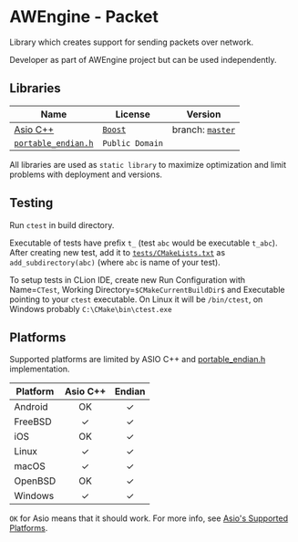 # AWEngine - Packet

Library which creates support for sending packets over network.

Developer as part of AWEngine project but can be used independently.

## Libraries

| Name | License | Version |
|------|---------|---------|
| [Asio C++](http://think-async.com/Asio/) | [`Boost`](https://www.boost.org/LICENSE_1_0.txt) | branch: [`master`](https://github.com/chriskohlhoff/asio/tree/master) |
| [`portable_endian.h`](https://gist.github.com/panzi/6856583) | `Public Domain` |  |

All libraries are used as `static library` to maximize optimization and limit problems with deployment and versions.

## Testing

Run `ctest` in build directory.

Executable of tests have prefix `t_` (test `abc` would be executable `t_abc`).
After creating new test, add it to [`tests/CMakeLists.txt`](tests/CMakeLists.txt) as `add_subdirectory(abc)` (where `abc` is name of your test).

To setup tests in CLion IDE, create new Run Configuration with Name=`CTest`, Working Directory=`$CMakeCurrentBuildDir$` and Executable pointing to your `ctest` executable.
On Linux it will be `/bin/ctest`, on Windows probably `C:\CMake\bin\ctest.exe` 

## Platforms

Supported platforms are limited by ASIO C++ and [portable_endian.h](src/portable_endian.h) implementation.

| Platform | Asio C++ | Endian |
|----------|:--------:|:------:|
| Android  | OK       | ✓      |
| FreeBSD  | ✓        | ✓      |
| iOS      | OK       | ✓      |
| Linux    | ✓        | ✓      |
| macOS    | ✓        | ✓      |
| OpenBSD  | OK       | ✓      |
| Windows  | ✓        | ✓      |

`OK` for Asio means that it should work.
For more info, see [Asio's Supported Platforms](https://www.boost.org/doc/libs/develop/doc/html/boost_asio/using.html).
